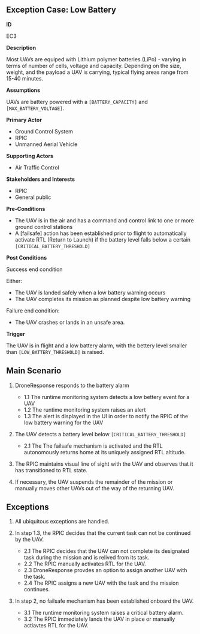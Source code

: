 ## Exception Case: Low Battery

**ID**

EC3

**Description**

Most UAVs are equiped with Lithium polymer batteries (LiPo) - varying in terms of number of cells, voltage and capacity. 
Depending on the size, weight, and the payload a UAV is carrying, typical flying areas range from 15-40 minutes. 


**Assumptions**

UAVs are battery powered with a `[BATTERY_CAPACITY]` and `[MAX_BATTERY_VOLTAGE]`.

**Primary Actor**

- Ground Control System
- RPIC
- Unmanned Aerial Vehicle

**Supporting Actors**

- Air Traffic Control

**Stakeholders and Interests**

- RPIC
- General public

**Pre-Conditions**

- The UAV is in the air and has a command and control link to one or more ground control stations
- A [failsafe] action has been established prior to flight to automatically activate RTL (Return to Launch) if the battery level falls below a certain `[CRITICAL_BATTERY_THRESHOLD]`

**Post Conditions**

Success end condition

Either:
- The UAV is landed safely when a low battery warning occurs
- The UAV completes its mission as planned despite low battery warning

Failure end condition:

- The UAV crashes or lands in an unsafe area.

**Trigger**

The UAV is in flight and a low battery alarm, with the bettery level smaller than `[LOW_BATTERY_THRESHOLD]` is raised.

## Main Scenario

1. DroneResponse responds to the battery alarm
   * 1.1 The runtime monitoring system detects a low bettery event for a UAV
   * 1.2 The runtime monitoring system raises an alert
   * 1.3 The alert is displayed in the UI in order to notify the RPIC of the low battery warning for the UAV
   
   
2. The UAV detects a battery level below `[CRITICAL_BATTERY_THRESHOLD]`
    * 2.1 The The failsafe mechanism is activated and the RTL autonomously returns home at its uniquely assigned RTL altitude.
   
3. The RPIC maintains visual line of sight with the UAV and observes that it has transitioned to RTL state.

4. If necessary, the UAV suspends the remainder of the mission or manually moves other UAVs out of the way of the returning UAV.

## Exceptions

1. All ubiquitous exceptions are handled.

2. In step 1.3, the RPIC decides that the current task can not be continued by the UAV.
   * 2.1 The RPIC decides that the UAV can not complete its designated task during the mission and is relived from its task.
   * 2.2 The RPIC manually activates RTL for the UAV.
   * 2.3 DroneResponse provdes an option to assign another UAV with the task.
   * 2.4 The RPIC assigns a new UAV with the task and the mission continues.


3. In step 2, no failsafe mechanism has been established onboard the UAV.
   * 3.1 The runtime monitoring system raises a critical battery alarm.
   * 3.2 The RPIC immediately lands the UAV in place or manually actiavtes RTL for the UAV.

   


   
